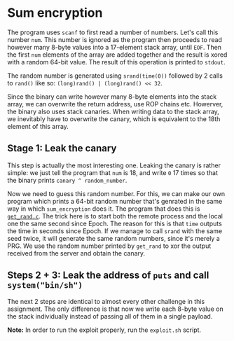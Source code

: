 # Sum encryption
The program uses `scanf` to first read a number of numbers.
Let's call this number `num`.
This number is ignored as the program then proceeds to read however many 8-byte values into a 17-element stack array, until `EOF`.
Then the first `num` elements of the array are added together and the result is xored with a random 64-bit value.
The result of this operation is printed to `stdout`.

The random number is generated using `srand(time(0))` followed by 2 calls to `rand()` like so: `(long)rand() | (long)rand() << 32`.

Since the binary can write however many 8-byte elements into the stack array, we can overwrite the return address, use ROP chains etc.
Howerver, the binary also uses stack canaries.
When writing data to the stack array, we inevitably have to overwrite the canary, which is equivalent to the 18th element of this array.

## Stage 1: Leak the canary
This step is actually the most interesting one.
Leaking the canary is rather simple: we just tell the program that `num` is 18, and write `0` 17 times so that the binary prints `canary ^ random_number`.

Now we need to guess this random number.
For this, we can make our own program which prints a 64-bit random number that's genrated in the same way in which `sum_encryption` does it.
The program that does this is [`get_rand.c`](./get_rand.c).
The trick here is to start both the remote process and the local one the same second since Epoch.
The reason for this is that `time` outputs the time in seconds since Epoch.
If we manage to call `srand` with the same seed twice, it will generate the same random numbers, since it's merely a PRG.
We use the random number printed by `get_rand` to xor the output received from the server and obtain the canary.

## Steps 2 + 3: Leak the address of `puts` and call `system("bin/sh")`
The next 2 steps are identical to almost every other challenge in this assignment.
The only difference is that now we write each 8-byte value on the stack individually instead of passing all of them in a single payload.

**Note:** In order to run the exploit properly, run the `exploit.sh` script.
